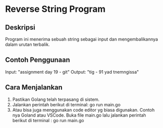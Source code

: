 # Reverse String Program

## Deskripsi
Program ini menerima sebuah string sebagai input dan mengembalikannya dalam urutan terbalik.

## Contoh Penggunaan
Input: "assignment day 19 - git"
Output: "tig - 91 yad tnemngissa"

## Cara Menjalankan
1. Pastikan Golang telah terpasang di sistem.
2. Jalankan perintah berikut di terminal:
    go run main.go
3. Atau bisa juga menggunakan code editor yg biasa digunakan. Contoh nya Goland atau VSCode. Buka file main.go lalu jalankan perintah berikut di terminal :
    go run main.go
